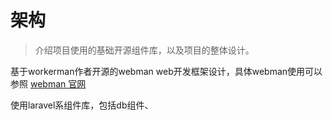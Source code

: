 # 架构

>介绍项目使用的基础开源组件库，以及项目的整体设计。

基于workerman作者开源的webman web开发框架设计，具体webman使用可以参照
[webman 官网](https://www.workerman.net/webman)

使用laravel系组件库，包括db组件、

